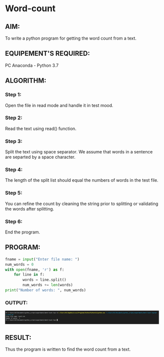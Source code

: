 # Word-count
## AIM:
To write a python program for getting the word count from a text.
## EQUIPEMENT'S REQUIRED: 
PC
Anaconda - Python 3.7
## ALGORITHM: 
### Step 1:
Open the file in read mode and handle it in test mood.

### Step 2: 
Read the text using read() function.
 
### Step 3: 
Split the text using space separator. We assume that words in a sentence are separted by a space character.


### Step 4:  
The length of the split list should equal the numbers of words in the test file.

### Step 5: 
You can refine the count by cleaning the string prior to splitting or validating the words after splitting.
### Step 6:
End the program.


## PROGRAM:
```python
fname = input("Enter file name: ")
num_words = 0
with open(fname, 'r') as f:
    for line in f:
        words = line.split()
        num_words += len(words)
print("Number of words: ", num_words)
```
### OUTPUT:
![word count](/output.png)



## RESULT:
Thus the program is written to find the word count from a text.
